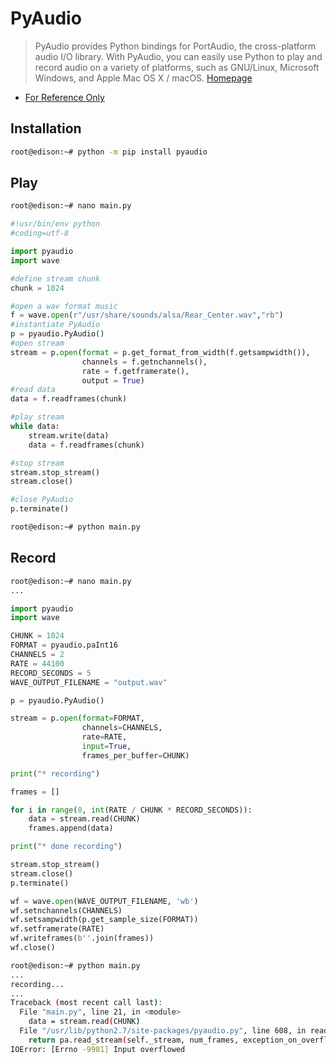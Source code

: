 # PyAudio

> PyAudio provides Python bindings for PortAudio, the cross-platform audio I/O library. With PyAudio, you can easily use Python to play and record audio on a variety of platforms, such as GNU/Linux, Microsoft Windows, and Apple Mac OS X / macOS. [Homepage](https://people.csail.mit.edu/hubert/pyaudio/)

- [For Reference Only](http://stackoverflow.com/questions/33513522/when-installing-pyaudio-pip-cannot-find-portaudio-h-in-usr-local-include)

## Installation

```sh
root@edison:~# python -m pip install pyaudio
```

## Play

```sh
root@edison:~# nano main.py 
```

```python
#!usr/bin/env python  
#coding=utf-8  

import pyaudio  
import wave  

#define stream chunk   
chunk = 1024  

#open a wav format music  
f = wave.open(r"/usr/share/sounds/alsa/Rear_Center.wav","rb")  
#instantiate PyAudio  
p = pyaudio.PyAudio()  
#open stream  
stream = p.open(format = p.get_format_from_width(f.getsampwidth()),  
                channels = f.getnchannels(),  
                rate = f.getframerate(),  
                output = True)  
#read data  
data = f.readframes(chunk)  

#play stream  
while data:  
    stream.write(data)  
    data = f.readframes(chunk)  

#stop stream  
stream.stop_stream()  
stream.close()  

#close PyAudio  
p.terminate()
```

```sh
root@edison:~# python main.py 
```

## Record

```sh
root@edison:~# nano main.py 
...
```

```python
import pyaudio
import wave

CHUNK = 1024
FORMAT = pyaudio.paInt16
CHANNELS = 2
RATE = 44100
RECORD_SECONDS = 5
WAVE_OUTPUT_FILENAME = "output.wav"

p = pyaudio.PyAudio()

stream = p.open(format=FORMAT,
                channels=CHANNELS,
                rate=RATE,
                input=True,
                frames_per_buffer=CHUNK)

print("* recording")

frames = []

for i in range(0, int(RATE / CHUNK * RECORD_SECONDS)):
    data = stream.read(CHUNK)
    frames.append(data)

print("* done recording")

stream.stop_stream()
stream.close()
p.terminate()

wf = wave.open(WAVE_OUTPUT_FILENAME, 'wb')
wf.setnchannels(CHANNELS)
wf.setsampwidth(p.get_sample_size(FORMAT))
wf.setframerate(RATE)
wf.writeframes(b''.join(frames))
wf.close()
```

```sh
root@edison:~# python main.py 
...
recording...
...
Traceback (most recent call last):
  File "main.py", line 21, in <module>
    data = stream.read(CHUNK)
  File "/usr/lib/python2.7/site-packages/pyaudio.py", line 608, in read
    return pa.read_stream(self._stream, num_frames, exception_on_overflow)
IOError: [Errno -9981] Input overflowed
```